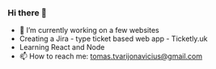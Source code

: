 ### Hi there 👋
- 🔭 I’m currently working on a few websites
- Creating a Jira - type ticket based web app - Ticketly.uk
- Learning React and Node
- 📫 How to reach me: tomas.tvarijonavicius@gmail.com
